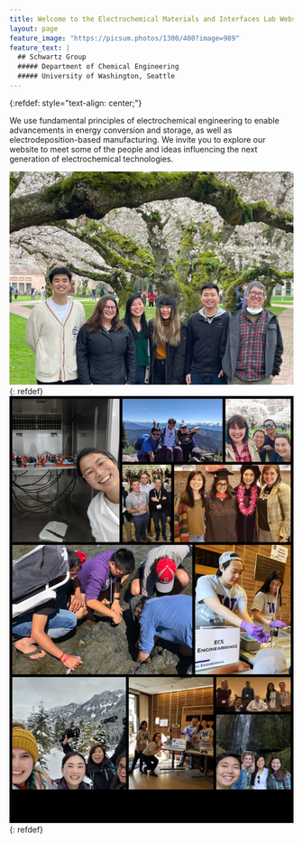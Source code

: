 ```yaml
---
title: Welcome to the Electrochemical Materials and Interfaces Lab Website!
layout: page
feature_image: "https://picsum.photos/1300/400?image=989"
feature_text: |
  ## Schwartz Group
  ##### Department of Chemical Engineering
  ##### University of Washington, Seattle
---
```


{:refdef: style="text-align: center;"}

We use fundamental principles of electrochemical engineering to enable advancements in energy conversion and storage, as well as electrodeposition-based manufacturing. We invite you to explore our website to meet some of the people and ideas influencing the next generation of electrochemical technologies.

<img src="/images/Group_Cherry.jpeg" alt="Group Photo" width="1200"/>
{: refdef}

<img src="/images/collage.jpg" alt="Group Collage" width="1200"/>
{: refdef}


